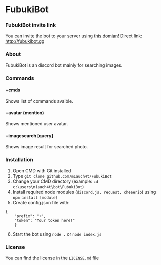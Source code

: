 # FubukiBot

### FubukiBot invite link
You can invite the bot to your server using [this domian!](http://fubukibot.gq)
Direct link: http://fubukibot.gq

### About
FubukiBot is an discord bot mainly for searching images.

### Commands
#### +cmds
Shows list of commands avaible.
#### +avatar (mention)
Shows mentioned user avatar.
#### +imagesearch [query]
Shows image result for searched photo.

### Installation
1. Open CMD with Git installed
2. Type `git clone github.com/m1auch4t/FubukiBot`
3. Change your CMD directory (example: `cd c:\users\m1auch4t\bot\FubukiBot`)
4. Install required node modules (`discord.js, request, cheeerio`) using `npm install [module]`
5. Create config.json file with:
```
{
    "prefix": "+",
    "token": "Your token here!"
    }
```
6. Start the bot using `node .` or `node index.js`

### License
You can find the license in the `LICENSE.md` file
